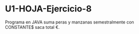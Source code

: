 # U1-HOJA-Ejercicio-8
Programa en JAVA suma peras y manzanas semestralmente con CONSTANTE$ saca total €.
